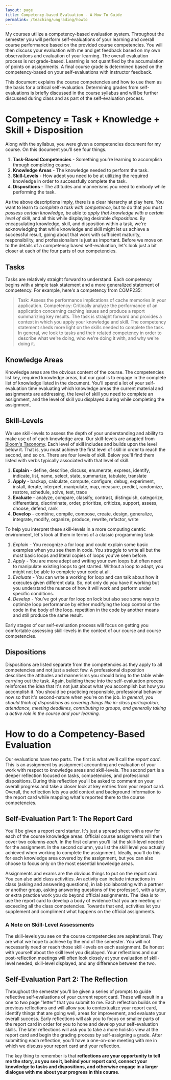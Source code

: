 ```yaml
---
layout: page
title: Competency-based Evaluation - A How To Guide
permalink: /teaching/ungrading/howto
---
```


My courses utilize a competency-based evaluation system. Throughout the semester you will perform self-evaluations of your learning and overall course performance based on the provided course competencies.  You will then discuss your evaluation with me and get feedback based on my own observations and evaluation of your learning. The overall evaluation process is not grade-based. Learning is not quantified by the accumulation of points on assignments. A final course grade is determined based on the competency-based on your self-evaluations with instructor feedback.

This document explains the course competencies and how to use them as the basis for a critical self-evaluation. Determining grades from self-evaluations is briefly discussed in the course syllabus and will be further discussed during class and as part of the self-evaluation process.

# Competency = Task + Knowledge + Skill + Disposition

Along with the syllabus, you were given a competencies document for my course. On this document you'll see four things.
  1. **Task-Based Competencies** - Something you're learning to accomplish through completing  course.
  2. **Knowledge Areas** - The knowledge needed to perform the task.
  3. **Skill-Levels** - How adept you need to be at utilizing the required knowledge in order to successfully complete the task.
  4. **Dispositions** - The attitudes and mannerisms you need to embody while performing the task.

As the above descriptions imply, there is a clear hierarchy at play here.  You want to learn to *complete a task with competence*, but to do that you must *possess certain knowledge*, be able to *apply that knowledge with a certain level of skill*, and all this while displaying desirable *dispositions*. By encapsulating knowledge, skill, and disposition within a task, we're acknowledging that while knowledge and skill might let us achieve a successful result, going about that work with sufficient maturity, responsibility, and professionalism is just as important. Before we move on to the details of a competency based self-evaluation, let's look just a bit closer at each of the four parts of our competencies.

## Tasks

Tasks are relatively straight forward to understand. Each competency begins with a simple task statement and a more generalized statement of competency. For example, here's a competency from COMP235:
> Task: Assess the performance implications of cache memories in your application. Competency: Critically analyze the performance of an application concerning caching issues and produce a report summarizing key results.
The task is straight forward and provides a context in which you apply your knowledge and skill. The competency statement sheds more light on the skills needed to complete the task. In general, we look to tasks and their related competency in order to describe what we're doing, who we're doing it with, and why we're doing it.

## Knowledge Areas

Knowledge areas are the obvious content of the course. The competencies list key, required knowledge areas, but our goal is to engage in the complete list of knowledge listed in the document. You'll spend a lot of your self-evaluation time evaluating which knowledge areas the current material and assignments are addressing, the level of skill you need to complete an assignment, and the level of skill you displayed during while completing the assignment.


## Skill-Levels

We use skill-levels to assess the depth of your understanding and ability to make use of of each knowledge area.  Our skill-levels are adapted from [Bloom's Taxonomy](https://cft.vanderbilt.edu/guides-sub-pages/blooms-taxonomy/). Each level of skill includes and builds upon the level below it.  That is, you must achieve the first level of skill in order to reach the second, and so on. There are four levels of skill. Below you'll find them listed with verbs typically associated with that level of skill.

  1.  **Explain** - define, describe, discuss, enumerate, express, identify, indicate, list, name, select, state, summarize, tabulate, translate
  2.  **Apply** - backup, calculate, compute, configure, debug, experiment, install, iterate, interpret, manipulate, map, measure, predict, randomize, restore, schedule, solve, test, trace
  3.  **Evaluate** - analyze, compare, classify, contrast, distinguish, categorize, differentiate, discriminate, order, prioritize, criticize, support, assess, choose, defend, rank
  4.  **Develop** - combine, compile, compose, create, design, generalize, integrate, modify, organize, produce, rewrite, refactor, write

To help you interpret these skill-levels in a more computing centric environment, let's look at them in terms of a classic programming task:
  1. *Explain* - You recognize a for loop and could explain some basic examples when you see them in code. You struggle to write all but the most basic loops and literal copies of loops you've seen before.
  2. *Apply* - You are more adept and writing your own loops but often need to manipulate existing loops to get started. Without a loop to adapt, you might not be able to complete your code at all.
  3. *Evaluate* - You can write a working for loop and can talk about how it executes given different data. So, not only do you have it working but you understand the nuance of how it will work and perform under specific conditions.
  4. *Develop* - You've got your for loop on lock but also see some ways to optimize loop performance by either modifying the loop control or the code in the body of the loop.
  repetition in the code by another means and still produce the same result.

Early stages of our self-evaluation process will focus on getting you comfortable assessing skill-levels in the context of our course and course competencies.

## Dispositions

Dispositions are listed separate from the competencies as they apply to all competencies and not just a select few. A professional disposition describes the attitudes and mannerisms you should bring to the table while carrying out the task.  Again, building these into the self-evaluation process reinforces the idea that it's not just about what you accomplish but how you accomplish it. You should be practicing responsible, professional behavior now so that it's second-nature when you're on the job. *In general, you should think of dispositions as covering things like in-class participation, attendance, meeting deadlines, contributing to groups, and generally taking a active role in the course and your learning.*

# How to do a Competency-Based Evaluation

Our evaluations have two parts. The first is what we'll call the *report card*.  This is an assignment by assignment accounting and evaluation of your work with respect to knowledge areas and skill-levels.  The second part is a deeper reflection focused on tasks, competencies, and professional dispositions. During this reflection you'll be asked to comment on your overall progress and take a closer look at key entries from your report card. Overall, the reflection lets you add context and background information to the report card while mapping what's reported there to the course competencies.

## Self-Evaluation Part 1: The Report Card

You'll be given a report card starter. It's just a spread sheet with a row for each of the course knowledge areas. Official course assignments will then cover two columns *each*. In the first column you'll list the skill-level needed for the assignment. In the second column, you list the skill level you actually achieved when working to complete the assignment. Ideally, you'll do this for each knowledge area covered by the assignment, but you can also choose to focus only on the most essential knowledge areas.

Assignments and exams are the obvious things to put on the report card. You can also add class activities. An activity can include interactions in class (asking and answering questions), in lab (collaborating with a partner or another group, asking answering questions of the professor), with a tutor, or extra practice work you do beyond official assignments. The idea is to use the report card to develop a body of evidence that you are meeting or exceeding all the class competencies. Towards that end, activities let you supplement and compliment what happens on the official assignments.

### A Note on Skill-Level Assessments

The skill-levels you see on the course competencies are aspirational. They are what we hope to achieve by the end of the semester. You will not necessarily need or reach those skill-levels on each assignment. Be honest with yourself about the skill level you displayed. Your reflections and our post-reflection meetings will often look closely at your evaluation of skill-level needed, skill-level displayed, and any difference between the two.


## Self-Evaluation Part 2: The Reflection

Throughout the semester you'll be given a series of prompts to guide reflective self-evaluations of your current report card. These will result in a one to two page "letter" that you submit to me. Each reflection builds on the previous reflections and will allow you to contextualize your report card, identify things that are going well, areas for improvement, and evaluate your overall success.  Early reflections will ask you to focus on smaller parts of the report card in order for you to hone and develop your self-evaluation skills. The later reflections will ask you to take a more holistic view at the report card and begin the grading process by self-assigning a grade. After submitting each reflection, you'll have a one-on-one meeting with me in which we discuss your report card and your reflection.

The key thing to remember is that **reflections are your opportunity to tell me the story, as you see it, behind your report card, connect your knowledge to tasks and dispositions, and otherwise engage in a larger dialogue with me about your progress in this course**.
